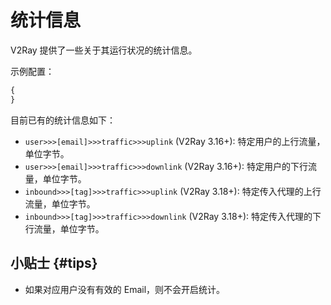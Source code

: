 # 统计信息

V2Ray 提供了一些关于其运行状况的统计信息。

示例配置：

```javascript
{
}
```

目前已有的统计信息如下：

* `user>>>[email]>>>traffic>>>uplink` (V2Ray 3.16+): 特定用户的上行流量，单位字节。
* `user>>>[email]>>>traffic>>>downlink` (V2Ray 3.16+): 特定用户的下行流量，单位字节。
* `inbound>>>[tag]>>>traffic>>>uplink` (V2Ray 3.18+): 特定传入代理的上行流量，单位字节。
* `inbound>>>[tag]>>>traffic>>>downlink` (V2Ray 3.18+): 特定传入代理的下行流量，单位字节。

## 小贴士 {#tips}

* 如果对应用户没有有效的 Email，则不会开启统计。
